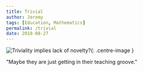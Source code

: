 ```yaml
---
title: Trivial
author: Jeremy
tags: [Education, Mathematics]
permalink: /trivial
date: 2018-08-27
---
```


![Triviality implies lack of novelty?](https://res.cloudinary.com/dh3hm8pb7/image/upload/c_scale,q_auto:best,w_615/v1535317419/Trivial_New.png){: .centre-image }

"Maybe they are just getting in their teaching groove."